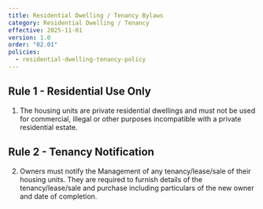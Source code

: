 ```yaml
---
title: Residential Dwelling / Tenancy Bylaws
category: Residential Dwelling / Tenancy
effective: 2025-11-01
version: 1.0
order: "02.01"
policies:
  - residential-dwelling-tenancy-policy
---
```


## Rule 1 - Residential Use Only

1) The housing units are private residential dwellings and must not be used for commercial, illegal or other purposes incompatible with a private residential estate.

## Rule 2 - Tenancy Notification

2) Owners must notify the Management of any tenancy/lease/sale of their housing units. They are required to furnish details of the tenancy/lease/sale and purchase including particulars of the new owner and date of completion.
